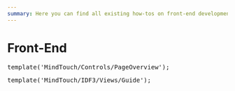 ```yaml
---
summary: Here you can find all existing how-tos on front-end development and other.
---
```


# Front-End

<pre class="script">
template('MindTouch/Controls/PageOverview');
</pre>


<pre class="script">
template('MindTouch/IDF3/Views/Guide');
</pre>
